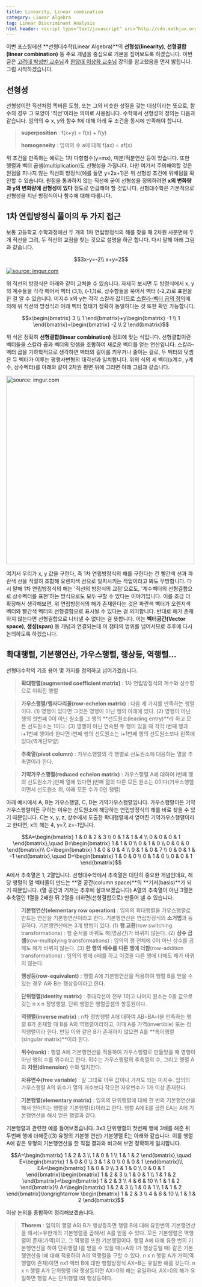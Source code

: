 ```yaml
---
title: Linearity, Linear combination
category: Linear Algebra
tag: Linear Discriminant Analysis
html header: <script type="text/javascript" src="http://cdn.mathjax.org/mathjax/latest/MathJax.js?config=TeX-AMS_SVG"></script>
---
```


이번 포스팅에선 **선형대수학(Linear Algebra)**의 **선형성(linearity)**, **선형결합(linear combination)** 등 주요 개념을 중심으로 기본을 짚어보도록 하겠습니다. 이번 글은 [고려대 박성빈 교수님]([hyperspace@korea.ac.kr](mailto:hyperspace@korea.ac.kr))과 [한양대 이상화 교수님](http://www.kocw.net/home/search/kemView.do?kemId=977757) 강의를 참고했음을 먼저 밝힙니다. 그럼 시작하겠습니다.



## 선형성

선형성이란 직선처럼 똑바른 도형, 또는 그와 비슷한 성질을 갖는 대상이라는 뜻으로, 함수의 경우 그 모양이 '직선'이라는 의미로 사용됩니다. 수학에서 선형성의 정의는 다음과 같습니다. 임의의 수 x, y와 함수 f에 대해 아래 두 조건을 동시에 만족해야 합니다.

> **superposition** : f(x+y) = f(x) + f(y)
>
> **homogeneity** : 임의의 수 a에 대해 f(ax) = af(x)

위 조건을 만족하는 예로는 1차 다항함수(y=mx), 미분/적분연산 등이 있습니다. 또한 행렬과 벡터 곱셈(multiplication)도 선형성을 가집니다. 다만 여기서 주의해야할 것은 원점을 지나지 않는 직선의 방정식(예를 들면 y=2x+1)은 위 선형성 조건에 위배됨을 확인할 수 있습니다. 원점을 통과하지 않는 직선에 굳이 선형성을 정의하려면 **x의 변화량과 y의 변화량에 선형성이 있다** 정도로 언급해야 할 것입니다. 선형대수학은 기본적으로 선형성을 지닌 방정식이나 함수에 대해 다룹니다.



## 1차 연립방정식 풀이의 두 가지 접근

보통 고등학교 수학과정에선 두 개의 1차 연립방정식의 해를 찾을 때 2차원 사분면에 두 개 직선을 그려, 두 직선의 교점을 찾는 것으로 설명을 하곤 합니다. 다시 말해 아래 그림과 같습니다.



$$3x-y=-2\\ x+y=2$$



<a href="http://imgur.com/Al0vdJ2"><img src="http://i.imgur.com/Al0vdJ2.png" title="source: imgur.com" /></a>



위 직선의 방정식은 아래와 같이 고쳐쓸 수 있습니다. 자세히 보시면 두 방정식에서 x, y의 계수들을 각각 떼어서 벡터 (3,1), (-1,1)로, 상수항들을 묶어서 벡터 (-2,2)로 표현을 한 걸 알 수 있습니다. 미지수 x와 y는 각각 스칼라 값이므로 [스칼라-벡터 곱의 정의](https://ratsgo.github.io/machine%20learning/2017/03/14/operations/)에 의해 위 직선의 방정식과 아래 벡터 형태가 정확히 동일하다는 것 또한 확인 가능합니다.



$$x\begin{bmatrix} 3 \\ 1 \end{bmatrix}+y\begin{bmatrix} -1 \\ 1 \end{bmatrix}=\begin{bmatrix} -2 \\ 2 \end{bmatrix}$$



위 식은 정확히 **선형결합(linear combination)** 정의에 맞는 식입니다. 선형결합이란 벡터들을 스칼라 곱과 벡터의 덧셈을 조합하여 새로운 벡터를 얻는 연산입니다. 스칼라-벡터 곱을 기하학적으로 생각하면 벡터의 길이를 키우거나 줄이는 걸로, 두 벡터의 덧셈은 두 벡터가 이루는 평행사변형의 대각선과 일치합니다. 위의 식의 세 벡터(x계수, y계수, 상수벡터)를 아래와 같이 2차원 평면 위에 그리면 아래 그림과 같습니다.

<a href="http://imgur.com/JgEGzmC"><img src="http://i.imgur.com/JgEGzmC.png" title="source: imgur.com" width="500px"/></a>

여기서 우리가 x, y 값을 구한다, 즉 1차 연립방정식의 해를 구한다는 건 빨간색 선과 파란색 선을 적절히 조합해 오렌지색 선으로 일치시키는 작업이라고 봐도 무방합니다. 다시 말해 1차 연립방정식의 해는 '직선의 방정식의 교점'으로도, '계수벡터의 선형결합으로 상수벡터를 표현'하는 방식으로도 모두 구할 수 있다는 이야기입니다. 이를 조금 더 확장해서 생각해보면, 위 연립방정식의 해가 존재한다는 것은 파란색 벡터가 오렌지색 벡터와 빨간색 벡터의 선형결합으로 표시될 수 있다는 걸 의미합니다. 반대로 해가 존재하지 않는다면 선형결합으로 나타낼 수 없다는 걸 뜻합니다. 이는 **벡터공간(Vector space)**, **생성(span)** 등 개념과 연결되는데 이 챕터의 범위를 넘어서므로 추후에 다시 논의하도록 하겠습니다.



## 확대행렬, 기본행연산, 가우스행렬, 행상등, 역행렬...

선형대수학의 기초 용어 몇 가지를 정의하고 넘어가겠습니다.

> **확대행렬(augmented coefficient matrix)** : 1차 연립방정식의 계수와 상수항으로 이뤄진 행렬

> **가우스행렬/행사다리꼴(row-echelon matrix)** : 다음 세 가지를 만족하는 행렬이다. (1) 영행이 있다면 그것은 영행이 아닌 행의 아래에 있다. (2) 영행이 아닌 행의 첫번째 0이 아닌 원소를 그 행의 **선도원소(leading entry)**라 하고 모든 선도원소는 1이다. (3) 영행이 아닌 연속된 두 행이 있을 때 각각 i번째 행과 i+1번째 행이라 한다면 i번째 행의 선도원소는 i+1번째 행의 선도원소보다 왼쪽에 있다(역계단모양)

> **추축열(pivot column)** : 가우스행렬의 각 행별로 선도원소에 대응하는 열을 추축열이라 한다.

> **기약가우스행렬(reduced echelon matrix)** : 가우스행렬 A에 대하여 i번째 행의 선도원소가 j번째 열에 있다면 j번째 열의 다른 모든 원소는 0이다(가우스행렬이면서 선도원소 위, 아래 모든 수가 0인 행렬)

아래 예시에서 A, B는 가우스행렬, C, D는  기약가우스행렬입니다. 가우스행렬이든 기약가우스행렬이든 구하는 이유는 선도원소에 해당하는 연립방정식의 해를 바로 찾을 수 있기 때문입니다. C는 x, y, z, 상수에서 도출한 확대행렬에서 얻어진 기약가우스행렬이라고 한다면, x의 해는 4, y=7, z=-1입니다.

$$A=\begin{bmatrix} 1 & 0 & 2 & 3 \\ 0 & 1 & 1 & 4 \\ 0 & 0 & 0 & 1 \end{bmatrix},\quad B=\begin{bmatrix} 1 & 1 & 0 \\ 0 & 1 & 0 \\ 0 & 0 & 0 \end{bmatrix}\\ C=\begin{bmatrix} 1 & 0 & 0 & 4 \\ 0 & 1 & 0 & 7 \\ 0 & 0 & 1 & -1 \end{bmatrix},\quad D=\begin{bmatrix} 1 & 0 & 0 \\ 0 & 1 & 0 \\ 0 & 0 & 1 \end{bmatrix}$$

A에서 추축열은 1, 2열입니다.  선형대수학에서 추축열은 대단히 중요한 개념인데요, 해당 행렬의 열 벡터들이 만드는 **열 공간(column space)**의 **기저(basis)**가 되기 때문입니다. (열 공간과 기저는 추후에 살펴보겠습니다) A열의 추축열이 아닌 3열은 추축열인 1열을 2배한 뒤 2열을 더하면(선형결합으로) 만들어 낼 수 있습니다.

> **기본행연산(elementary row operation)** : 임의의 확대행렬을 가우스행렬로 만드는 연산을 기본행연산이라고 한다. 기본행연산은 연립방정식의 **소거법**과 동일하다. 기본행연산에는 3개 방법이 있다. (1) **행 교환**(row switching transformations) : 행 순서를 바꿔도 해(영공간)가 바뀌지 않는다. (2) **상수 곱셈**(row-multiplying transformations) : 임의의 행 전체에 0이 아닌 상수를 곱해도 해가 바뀌지 않는다. (3) **한 행의 배수를 다른 행에 더함**(row-addition transformations) : 임의의 행에 c배를 하고 이것을 다른 행에 더해도 해가 바뀌지 않는다.

> **행상등(row-equivalent)** : 행렬 A에 기본행연산을 적용하여 행렬 B를 얻을 수 있는 경우 A와 B는 행상등이라고 한다.

> **단위행렬(identity matrix)** : 주대각선이 전부 1이고 나머지 원소는 0을 값으로 갖는 n x n 정방행렬. 단위 행렬은 행렬곱셈의 항등원이다.

> **역행렬(inverse matrix)** : n차 정방행렬 A에 대하여 AB=BA=I을 만족하는 행렬 B가 존재할 때 B를 A의 역행렬이라하고, 이때 A를 가역(invertible) 또는 정칙행렬이라 한다. 만일 이와 같은 B가 존재하지 않으면 A를 **특이행렬(singular matrix)**이라 한다.

> **위수(rank)** : 행렬 A에 기본행연산을 적용하여 가우스행렬로 만들었을 때 영행이 아닌 행의 수를 위수라고 한다. 위수는 가우스행렬의 추축열의 수, 그리고 행렬 A의 **차원(dimension)** 수와 일치한다.

> **자유변수(free variable)** : 말 그대로 아무 값이나 가져도 되는 미지수. 임의의 가우스행렬 A의 위수가 열의 개수보다 작으면 자유변수가 1개 이상 존재한다.

> **기본행렬(elementary matrix)** : 임의의 단위행렬에 대해 한 번의 기본행연산을 해서 얻어지는 행렬을 기본행렬(E)이라고 한다. 행렬 A에 E를 곱한 EA는 A에 기본행연산을 해서 얻은 행렬과 같다.

기본행렬과 관련한 예를 들어보겠습니다. 3x3 단위행렬의 첫번째 행에 3배를 해준 뒤 두번째 행에 더해준((3) 유형의 기본행 연산) 기본행렬 E는 아래와 같습니다. 이를 행렬 A에 같은 유형의 기본행연산을 한 직접 결과와 비교해 보면 정확하게 일치합니다.

$$A=\begin{bmatrix} 1 & 2 & 3 \\ 1 & 0 & 1 \\ 1 & 1 & 2 \end{bmatrix},\quad E=\begin{bmatrix} 1 & 0 & 0 \\ 3 & 1 & 0 \\ 0 & 0 & 1 \end{bmatrix}\\ EA=\begin{bmatrix} 1 & 0 & 0 \\ 3 & 1 & 0 \\ 0 & 0 & 1 \end{bmatrix}\begin{bmatrix} 1 & 2 & 3 \\ 1 & 0 & 1 \\ 1 & 1 & 2 \end{bmatrix}=\begin{bmatrix} 1 & 2 & 3 \\ 4 & 6 & 10 \\ 1 & 1 & 2 \end{bmatrix}\\ A=\begin{bmatrix} 1 & 2 & 3 \\ 1 & 0 & 1 \\ 1 & 1 & 2 \end{bmatrix}\longrightarrow \begin{bmatrix} 1 & 2 & 3 \\ 4 & 6 & 10 \\ 1 & 1 & 2 \end{bmatrix}$$

이상 논의를 종합하여 정리해보겠습니다.


> **Thorem** : 임의의 행렬 A와 B가 행상등하면 행렬 B에 대해 유한번의 기본행연산을 해서(=유한개의 기본행렬을 곱해서) A를 얻을 수 있다. 모든 기본행렬은 역행렬이 존재(가역)이고, 그 역행렬 또한 기본행렬이다. 행렬 A에 대해 유한 번의 기본행연산을 하여 단위행렬 I를 얻을 수 있을 때(=A와 I가 행상등일 때) 같은 기본행연산을 I에 대해 적용하여 A의 역행렬을 구할 수 있다. n x n 행렬 A가 가역(역행렬이 존재)이면 nx1 벡터 B에 대한 행렬방정식 AX=B는 유일한 해를 갖는다. n x n 행렬 A가 단위행렬 I와 행상등이면 AX=0의 해는 유일하다. AX=0의 해가 유일하면 행렬 A는 단위행렬 I와 행상등이다.
